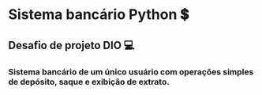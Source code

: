 # Sistema bancário Python 💲

## Desafio de projeto DIO 💻

### Sistema bancário de um único usuário com operações simples de depósito, saque e exibição de extrato.

